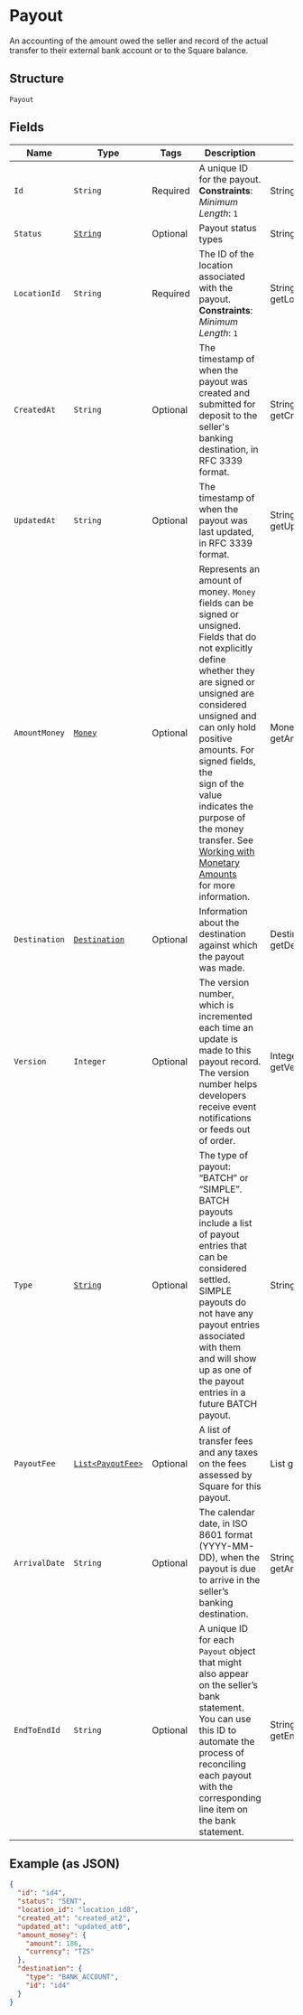 
# Payout

An accounting of the amount owed the seller and record of the actual transfer to their
external bank account or to the Square balance.

## Structure

`Payout`

## Fields

| Name | Type | Tags | Description | Getter |
|  --- | --- | --- | --- | --- |
| `Id` | `String` | Required | A unique ID for the payout.<br>**Constraints**: *Minimum Length*: `1` | String getId() |
| `Status` | [`String`](../../doc/models/payout-status.md) | Optional | Payout status types | String getStatus() |
| `LocationId` | `String` | Required | The ID of the location associated with the payout.<br>**Constraints**: *Minimum Length*: `1` | String getLocationId() |
| `CreatedAt` | `String` | Optional | The timestamp of when the payout was created and submitted for deposit to the seller's banking destination, in RFC 3339 format. | String getCreatedAt() |
| `UpdatedAt` | `String` | Optional | The timestamp of when the payout was last updated, in RFC 3339 format. | String getUpdatedAt() |
| `AmountMoney` | [`Money`](../../doc/models/money.md) | Optional | Represents an amount of money. `Money` fields can be signed or unsigned.<br>Fields that do not explicitly define whether they are signed or unsigned are<br>considered unsigned and can only hold positive amounts. For signed fields, the<br>sign of the value indicates the purpose of the money transfer. See<br>[Working with Monetary Amounts](https://developer.squareup.com/docs/build-basics/working-with-monetary-amounts)<br>for more information. | Money getAmountMoney() |
| `Destination` | [`Destination`](../../doc/models/destination.md) | Optional | Information about the destination against which the payout was made. | Destination getDestination() |
| `Version` | `Integer` | Optional | The version number, which is incremented each time an update is made to this payout record.<br>The version number helps developers receive event notifications or feeds out of order. | Integer getVersion() |
| `Type` | [`String`](../../doc/models/payout-type.md) | Optional | The type of payout: “BATCH” or “SIMPLE”.<br>BATCH payouts include a list of payout entries that can be considered settled.<br>SIMPLE payouts do not have any payout entries associated with them<br>and will show up as one of the payout entries in a future BATCH payout. | String getType() |
| `PayoutFee` | [`List<PayoutFee>`](../../doc/models/payout-fee.md) | Optional | A list of transfer fees and any taxes on the fees assessed by Square for this payout. | List<PayoutFee> getPayoutFee() |
| `ArrivalDate` | `String` | Optional | The calendar date, in ISO 8601 format (YYYY-MM-DD), when the payout is due to arrive in the seller’s banking destination. | String getArrivalDate() |
| `EndToEndId` | `String` | Optional | A unique ID for each `Payout` object that might also appear on the seller’s bank statement. You can use this ID to automate the process of reconciling each payout with the corresponding line item on the bank statement. | String getEndToEndId() |

## Example (as JSON)

```json
{
  "id": "id4",
  "status": "SENT",
  "location_id": "location_id8",
  "created_at": "created_at2",
  "updated_at": "updated_at0",
  "amount_money": {
    "amount": 186,
    "currency": "TZS"
  },
  "destination": {
    "type": "BANK_ACCOUNT",
    "id": "id4"
  }
}
```

